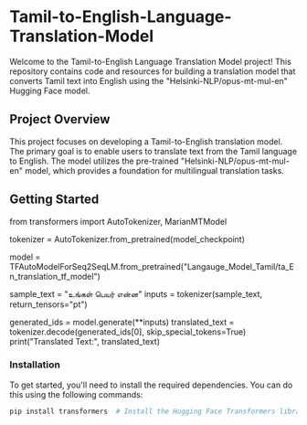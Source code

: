 # Tamil-to-English-Language-Translation-Model

Welcome to the Tamil-to-English Language Translation Model project! This repository contains code and resources for building a translation model that converts Tamil text into English using the "Helsinki-NLP/opus-mt-mul-en" Hugging Face model.

## Project Overview

This project focuses on developing a Tamil-to-English translation model. The primary goal is to enable users to translate text from the Tamil language to English. The model utilizes the pre-trained "Helsinki-NLP/opus-mt-mul-en" model, which provides a foundation for multilingual translation tasks.

## Getting Started
from transformers import AutoTokenizer, MarianMTModel


tokenizer = AutoTokenizer.from_pretrained(model_checkpoint)

model = TFAutoModelForSeq2SeqLM.from_pretrained("Langauge_Model_Tamil/ta_En_translation_tf_model")

sample_text = "உங்கள் பெயர் என்ன"
inputs = tokenizer(sample_text, return_tensors="pt")

generated_ids = model.generate(**inputs)
translated_text = tokenizer.decode(generated_ids[0], skip_special_tokens=True)
print("Translated Text:", translated_text)



### Installation

To get started, you'll need to install the required dependencies. You can do this using the following commands:

```bash
pip install transformers  # Install the Hugging Face Transformers library
